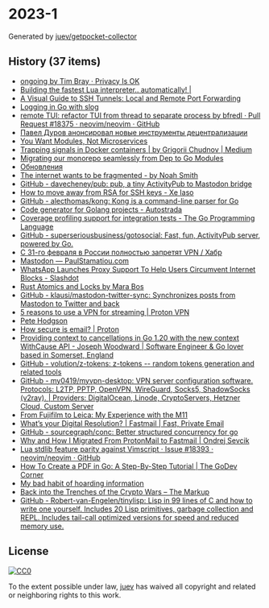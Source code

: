 # 2023-1

Generated by [juev/getpocket-collector](https://github.com/juev/getpocket-collector)

## History (37 items)

- [ongoing by Tim Bray · Privacy Is OK](https://www.tbray.org/ongoing/When/202x/2022/12/29/Privacy-is-OK)
- [Building the fastest Lua interpreter.. automatically! |](https://sillycross.github.io/2022/11/22/2022-11-22/)
- [A Visual Guide to SSH Tunnels: Local and Remote Port Forwarding](https://iximiuz.com/en/posts/ssh-tunnels/)
- [Logging in Go with slog](https://thedevelopercafe.com/articles/logging-in-go-with-slog-a7bb489755c2)
- [remote TUI: refactor TUI from thread to separate process by bfredl · Pull Request #18375 · neovim/neovim · GitHub](https://github.com/neovim/neovim/pull/18375)
- [Павел Дуров анонсировал новые инструменты децентрализации](https://kod.ru/paviel-durov-anons-decentralization)
- [You Want Modules, Not Microservices](http://blogs.newardassociates.com/blog/2023/you-want-modules-not-microservices.html)
- [Trapping signals in Docker containers | by Grigorii Chudnov | Medium](https://medium.com/@gchudnov/trapping-signals-in-docker-containers-7a57fdda7d86)
- [Migrating our monorepo seamlessly from Dep to Go Modules](https://monzo.com/blog/2022/09/29/migrating-our-monorepo-seamlessly-from-dep-to-go-modules/)
- [Обновления](https://grishaev.me/no-update/)
- [The internet wants to be fragmented - by Noah Smith](https://www.noahpinion.blog/p/the-internet-wants-to-be-fragmented)
- [GitHub - davecheney/pub: pub, a tiny ActivityPub to Mastodon bridge](https://github.com/davecheney/pub)
- [How to move away from RSA for SSH keys - Xe Iaso](https://xeiaso.net/blog/move-away-rsa-ssh/)
- [GitHub - alecthomas/kong: Kong is a command-line parser for Go](https://github.com/alecthomas/kong)
- [Code generator for Golang projects - Autostrada](https://autostrada.dev)
- [Coverage profiling support for integration tests - The Go Programming Language](https://go.dev/testing/coverage/)
- [GitHub - superseriousbusiness/gotosocial: Fast, fun, ActivityPub server, powered by Go.](https://github.com/superseriousbusiness/gotosocial)
- [С 31-го февраля в России полностью запретят VPN / Хабр](https://habr.com/ru/companies/amnezia/articles/709108/)
- [Mastodon — PaulStamatiou.com](https://paulstamatiou.com/mastodon/)
- [WhatsApp Launches Proxy Support To Help Users Circumvent Internet Blocks - Slashdot](https://yro.slashdot.org/story/23/01/05/168248/whatsapp-launches-proxy-support-to-help-users-circumvent-internet-blocks)
- [Rust Atomics and Locks by Mara Bos](https://marabos.nl/atomics/)
- [GitHub - klausi/mastodon-twitter-sync: Synchronizes posts from Mastodon to Twitter and back](https://github.com/klausi/mastodon-twitter-sync)
- [5 reasons to use a VPN for streaming | Proton VPN](https://protonvpn.com/blog/reasons-to-use-vpn-for-streaming/)
- [Pete Hodgson](https://blog.thepete.net/blog/2019/05/10/6-practices-for-effective-pull-requests/)
- [How secure is email? | Proton](https://proton.me/blog/how-secure-is-email)
- [Providing context to cancellations in Go 1.20 with the new context WithCause API - Joseph Woodward | Software Engineer & Go lover based in Somerset, England](https://josephwoodward.co.uk/2023/01/context-cancellation-cause-with-cancel-cause)
- [GitHub - volution/z-tokens: z-tokens -- random tokens generation and related tools](https://github.com/volution/z-tokens)
- [GitHub - my0419/myvpn-desktop: VPN server configuration software. Protocols: L2TP, PPTP, OpenVPN, WireGuard, Socks5, ShadowSocks (v2ray). | Providers: DigitalOcean, Linode, CryptoServers, Hetzner Cloud, Custom Server](https://github.com/my0419/myvpn-desktop)
- [From Fujifilm to Leica: My Experience with the M11](https://arslan.io/2023/01/06/from-fujifilm-to-leica-my-experience-with-the-m11/)
- [What’s your Digital Resolution? | Fastmail | Fast, Private Email](https://www.fastmail.com/blog/digital-resolution-2023/)
- [GitHub - sourcegraph/conc: Better structured concurrency for go](https://github.com/sourcegraph/conc)
- [Why and How I Migrated From ProtonMail to Fastmail | Ondrej Sevcik](https://ondrejsevcik.com/blog/migrating-from-protonmail-to-fastmail)
- [Lua stdlib feature parity against Vimscript · Issue #18393 · neovim/neovim · GitHub](https://github.com/neovim/neovim/issues/18393)
- [How To Create a PDF in Go: A Step-By-Step Tutorial | The GoDev Corner](https://medium.com/the-godev-corner/how-to-create-a-pdf-in-go-157355429a94)
- [My bad habit of hoarding information](https://andreisurugiu.com/blog/bad-habit)
- [Back into the Trenches of the Crypto Wars – The Markup](https://themarkup.org/hello-world/2023/01/07/back-into-the-trenches-of-the-crypto-wars)
- [GitHub - Robert-van-Engelen/tinylisp: Lisp in 99 lines of C and how to write one yourself. Includes 20 Lisp primitives, garbage collection and REPL. Includes tail-call optimized versions for speed and reduced memory use.](https://github.com/Robert-van-Engelen/tinylisp)

## License

[![CC0](https://mirrors.creativecommons.org/presskit/buttons/88x31/svg/cc-zero.svg)](https://creativecommons.org/publicdomain/zero/1.0/)

To the extent possible under law, [juev](https://github.com/juev) has waived all copyright and related or neighboring rights to this work.
